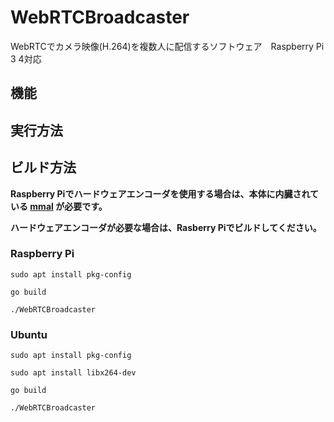 # WebRTCBroadcaster
WebRTCでカメラ映像(H.264)を複数人に配信するソフトウェア　Raspberry Pi 3 4対応

## 機能

## 実行方法

## ビルド方法
**Raspberry Piでハードウェアエンコーダを使用する場合は、本体に内臓されている [mmal](https://github.com/raspberrypi/userland/tree/master/interface/mmal) が必要です。**

**ハードウェアエンコーダが必要な場合は、Rasberry Piでビルドしてください。**

### Raspberry Pi
```
sudo apt install pkg-config

go build

./WebRTCBroadcaster
```

### Ubuntu

```
sudo apt install pkg-config

sudo apt install libx264-dev

go build

./WebRTCBroadcaster
```